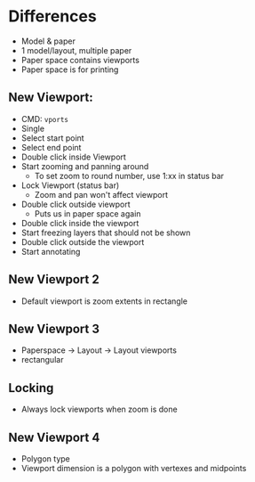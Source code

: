 # Differences
- Model & paper
- 1 model/layout, multiple paper
- Paper space contains viewports
- Paper space is for printing

## New Viewport:
- CMD: `vports`
- Single
- Select start point
- Select end point
- Double click inside Viewport
- Start zooming and panning around
	- To set zoom to round number, use 1:xx in status bar
- Lock Viewport (status bar)
	- Zoom and pan won't affect viewport
- Double click outside viewport
	- Puts us in paper space again
- Double click inside the viewport
- Start freezing layers that should not be shown
- Double click outside the viewport
- Start annotating

## New Viewport 2
- Default viewport is zoom extents in rectangle

## New Viewport 3
- Paperspace -> Layout -> Layout viewports
- rectangular

## Locking
- Always lock viewports when zoom is done

## New Viewport 4
- Polygon type
- Viewport dimension is a polygon with vertexes and midpoints
